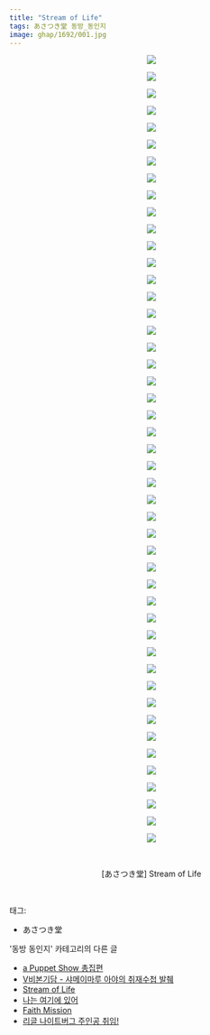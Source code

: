 ```yaml
---
title: "Stream of Life"
tags: あさつき堂 동방_동인지
image: ghap/1692/001.jpg
---
```

<div class="article">
<p style="text-align: center; clear: none; float: none;"><img src="{{ site.nasurl }}/ghap/1692/001.jpg"/></p>
<p style="text-align: center; clear: none; float: none;"><img src="{{ site.nasurl }}/ghap/1692/002.jpg"/></p>
<p style="text-align: center; clear: none; float: none;"><img src="{{ site.nasurl }}/ghap/1692/003.jpg"/></p>
<p style="text-align: center; clear: none; float: none;"><img src="{{ site.nasurl }}/ghap/1692/004.jpg"/></p>
<p style="text-align: center; clear: none; float: none;"><img src="{{ site.nasurl }}/ghap/1692/005.jpg"/></p>
<p style="text-align: center; clear: none; float: none;"><img src="{{ site.nasurl }}/ghap/1692/006.jpg"/></p>
<p style="text-align: center; clear: none; float: none;"><img src="{{ site.nasurl }}/ghap/1692/007.jpg"/></p>
<p style="text-align: center; clear: none; float: none;"><img src="{{ site.nasurl }}/ghap/1692/008.jpg"/></p>
<p style="text-align: center; clear: none; float: none;"><img src="{{ site.nasurl }}/ghap/1692/009.jpg"/></p>
<p style="text-align: center; clear: none; float: none;"><img src="{{ site.nasurl }}/ghap/1692/010.jpg"/></p>
<p style="text-align: center; clear: none; float: none;"><img src="{{ site.nasurl }}/ghap/1692/011.jpg"/></p>
<p style="text-align: center; clear: none; float: none;"><img src="{{ site.nasurl }}/ghap/1692/012.jpg"/></p>
<p style="text-align: center; clear: none; float: none;"><img src="{{ site.nasurl }}/ghap/1692/013.jpg"/></p>
<p style="text-align: center; clear: none; float: none;"><img src="{{ site.nasurl }}/ghap/1692/014.jpg"/></p>
<p style="text-align: center; clear: none; float: none;"><img src="{{ site.nasurl }}/ghap/1692/015.jpg"/></p>
<p style="text-align: center; clear: none; float: none;"><img src="{{ site.nasurl }}/ghap/1692/016.jpg"/></p>
<p style="text-align: center; clear: none; float: none;"><img src="{{ site.nasurl }}/ghap/1692/017.jpg"/></p>
<p style="text-align: center; clear: none; float: none;"><img src="{{ site.nasurl }}/ghap/1692/018.jpg"/></p>
<p style="text-align: center; clear: none; float: none;"><img src="{{ site.nasurl }}/ghap/1692/019.jpg"/></p>
<p style="text-align: center; clear: none; float: none;"><img src="{{ site.nasurl }}/ghap/1692/020.jpg"/></p>
<p style="text-align: center; clear: none; float: none;"><img src="{{ site.nasurl }}/ghap/1692/021.jpg"/></p>
<p style="text-align: center; clear: none; float: none;"><img src="{{ site.nasurl }}/ghap/1692/022.jpg"/></p>
<p style="text-align: center; clear: none; float: none;"><img src="{{ site.nasurl }}/ghap/1692/023.jpg"/></p>
<p style="text-align: center; clear: none; float: none;"><img src="{{ site.nasurl }}/ghap/1692/024.jpg"/></p>
<p style="text-align: center; clear: none; float: none;"><img src="{{ site.nasurl }}/ghap/1692/025.jpg"/></p>
<p style="text-align: center; clear: none; float: none;"><img src="{{ site.nasurl }}/ghap/1692/026.jpg"/></p>
<p style="text-align: center; clear: none; float: none;"><img src="{{ site.nasurl }}/ghap/1692/027.jpg"/></p>
<p style="text-align: center; clear: none; float: none;"><img src="{{ site.nasurl }}/ghap/1692/028.jpg"/></p>
<p style="text-align: center; clear: none; float: none;"><img src="{{ site.nasurl }}/ghap/1692/029.jpg"/></p>
<p style="text-align: center; clear: none; float: none;"><img src="{{ site.nasurl }}/ghap/1692/030.jpg"/></p>
<p style="text-align: center; clear: none; float: none;"><img src="{{ site.nasurl }}/ghap/1692/031.jpg"/></p>
<p style="text-align: center; clear: none; float: none;"><img src="{{ site.nasurl }}/ghap/1692/032.jpg"/></p>
<p style="text-align: center; clear: none; float: none;"><img src="{{ site.nasurl }}/ghap/1692/033.jpg"/></p>
<p style="text-align: center; clear: none; float: none;"><img src="{{ site.nasurl }}/ghap/1692/034.jpg"/></p>
<p style="text-align: center; clear: none; float: none;"><img src="{{ site.nasurl }}/ghap/1692/035.jpg"/></p>
<p style="text-align: center; clear: none; float: none;"><img src="{{ site.nasurl }}/ghap/1692/036.jpg"/></p>
<p style="text-align: center; clear: none; float: none;"><img src="{{ site.nasurl }}/ghap/1692/037.jpg"/></p>
<p style="text-align: center; clear: none; float: none;"><img src="{{ site.nasurl }}/ghap/1692/038.jpg"/></p>
<p style="text-align: center; clear: none; float: none;"><img src="{{ site.nasurl }}/ghap/1692/039.jpg"/></p>
<p style="text-align: center; clear: none; float: none;"><img src="{{ site.nasurl }}/ghap/1692/040.jpg"/></p>
<p style="text-align: center; clear: none; float: none;"><img src="{{ site.nasurl }}/ghap/1692/041.jpg"/></p>
<p style="text-align: center; clear: none; float: none;"><img src="{{ site.nasurl }}/ghap/1692/042.jpg"/></p>
<p style="text-align: center; clear: none; float: none;"><img src="{{ site.nasurl }}/ghap/1692/043.jpg"/></p>
<p style="text-align: center; clear: none; float: none;"><img src="{{ site.nasurl }}/ghap/1692/044.jpg"/></p>
<p style="text-align: center; clear: none; float: none;"><img src="{{ site.nasurl }}/ghap/1692/045.jpg"/></p>
<p style="text-align: center; clear: none; float: none;"><img src="{{ site.nasurl }}/ghap/1692/046.jpg"/></p>
<p style="text-align: center; clear: none; float: none;"><img src="{{ site.nasurl }}/ghap/1692/047.jpg"/></p>
<p style="text-align: center; clear: none; float: none;"><br/></p>
<p style="text-align: center; clear: none; float: none;">[あさつき堂] Stream of Life</p>
<p><br/></p>
</div><div class="tagTrail">
<p>태그: </p>
<ul>
<li>あさつき堂</li>
</ul>
</div><div class="another">
<p>'동방 동인지' 카테고리의 다른 글</p>
<ul>
<li><a href="/2016-08-19-ghap_1696">a Puppet Show 총집편</a></li>
<li><a href="/2016-08-19-ghap_1694">V비본기담 - 샤메이마루 아야의 취재수첩 발췌</a></li>
<li><a href="/2016-08-19-ghap_1692">Stream of Life</a></li>
<li><a href="/2016-08-19-ghap_1684">나는 여기에 있어</a></li>
<li><a href="/2016-08-18-ghap_1683">Faith Mission</a></li>
<li><a href="/2016-08-18-ghap_1682">리글 나이트버그 주인공 취임!</a></li>
</ul>
</div><div class="cb_module cb_fluid">
<div class="cb_wrt cb_profile">
</div><!-- commentList close -->
</div>
<br/>
<p id="refer"></p>
<br/>
